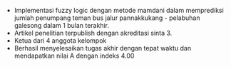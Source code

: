 - Implementasi fuzzy logic dengan metode mamdani dalam memprediksi jumlah penumpang teman bus jalur pannakkukang - pelabuhan galesong dalam 1 bulan terakhir.
- Artikel penelitian terpublish dengan akreditasi sinta 3.
- Ketua dari 4 anggota kelompok
- Berhasil menyelesaikan tugas akhir dengan tepat waktu dan mendapatkan nilai A dengan indeks 4.00
